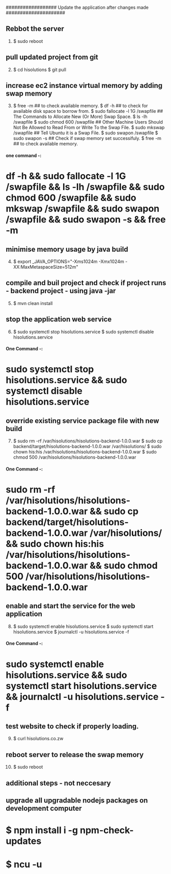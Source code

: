 ##################     Update the application after changes made      #####################

## Rebbot the server
1.  $ sudo reboot

## pull updated project from git
2.  $ cd hisolutions
    $ git pull 

## increase ec2 instance virtual memory by adding swap memory
3.  $ free -m                          ## to check available memory.
    $ df -h                            ## to check for available disk space to borrow from.
    $ sudo fallocate -l 1G /swapfile   ## The Commands to Allocate New (Or More) Swap Space.
    $ ls -lh /swapfile 
    $ sudo chmod 600 /swapfile         ## Other Machine Users Should Not Be Allowed to Read From or Write To the Swap File.
    $ sudo mkswap /swapfile            ## Tell Ubuntu it is a Swap File.
    $ sudo swapon /swapfile
    $ sudo swapon -s                   ## Check if swap memory set successifuly.
    $ free -m                          ## to check available memory. 

#### one command -: 
# df -h && sudo fallocate -l 1G /swapfile && ls -lh /swapfile && sudo chmod 600 /swapfile && sudo mkswap /swapfile && sudo swapon /swapfile && sudo swapon -s && free -m 

## minimise memory usage by java build
4.  $ export _JAVA_OPTIONS="-Xms1024m -Xmx1024m -XX:MaxMetaspaceSize=512m"

## compile and buil project and check if project runs - backend project - using java -jar
5.  $ mvn clean install

## stop the application web service 
6.  $ sudo systemctl stop hisolutions.service
    $ sudo systemctl disable hisolutions.service 

#### One Command -: 
# sudo systemctl stop hisolutions.service && sudo systemctl disable hisolutions.service  

## override existing service package file with new build
7.  $ sudo rm -rf /var/hisolutions/hisolutions-backend-1.0.0.war
    $ sudo cp backend/target/hisolutions-backend-1.0.0.war /var/hisolutions/
    $ sudo chown his:his /var/hisolutions/hisolutions-backend-1.0.0.war
    $ sudo chmod 500 /var/hisolutions/hisolutions-backend-1.0.0.war

#### One Command -: 
# sudo rm -rf /var/hisolutions/hisolutions-backend-1.0.0.war && sudo cp backend/target/hisolutions-backend-1.0.0.war /var/hisolutions/ && sudo chown his:his /var/hisolutions/hisolutions-backend-1.0.0.war && sudo chmod 500 /var/hisolutions/hisolutions-backend-1.0.0.war 
  

## enable and start the service for the web application
8.  $ sudo systemctl enable hisolutions.service
    $ sudo systemctl start hisolutions.service
    $ journalctl -u hisolutions.service -f

#### One Command -: 
# sudo systemctl enable hisolutions.service && sudo systemctl start hisolutions.service && journalctl -u hisolutions.service -f


## test website to check if properly loading.
9.  $ curl hisolutions.co.zw


## reboot server to release the swap memory 
10. $ sudo reboot

 

## additional steps - not neccesary
## upgrade all upgradable nodejs packages on development computer
#   $ npm install i -g npm-check-updates
#   $ ncu -u


